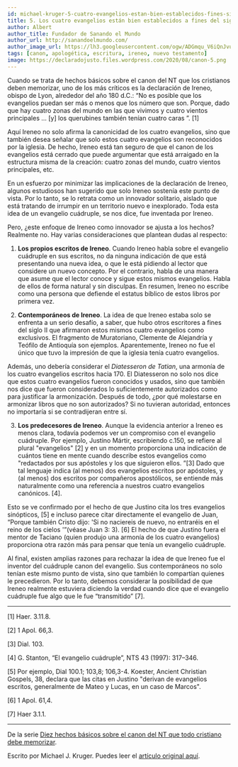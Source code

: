```yaml
---
id: michael-kruger-5-cuatro-evangelios-estan-bien-establecidos-fines-siglo-II
title: 5. Los cuatro evangelios están bien establecidos a fines del siglo II
author: Albert
author_title: Fundador de Sanando el Mundo
author_url: http://sanandoelmundo.com/
author_image_url: https://lh3.googleusercontent.com/ogw/ADGmqu_V6iQnJvuIOUFQJ8ebZQW6vvBd8lk0fipmF92Z
tags: [canon, apologética, escritura, ireneo, nuevo testamento]
image: https://declaradojusto.files.wordpress.com/2020/08/canon-5.png
---
```


Cuando se trata de hechos básicos sobre el canon del NT que los cristianos deben memorizar, uno de los más críticos es la declaración de Ireneo, obispo de Lyon, alrededor del año 180 d.C.: “No es posible que los evangelios puedan ser más o menos que los número que son. Porque, dado que hay cuatro zonas del mundo en las que vivimos y cuatro vientos principales ... [y] los querubines también tenían cuatro caras ”. [1]

Aquí Ireneo no solo afirma la canonicidad de los cuatro evangelios, sino que también desea señalar que solo estos cuatro evangelios son reconocidos por la iglesia. De hecho, Ireneo está tan seguro de que el canon de los evangelios está cerrado que puede argumentar que está arraigado en la estructura misma de la creación: cuatro zonas del mundo, cuatro vientos principales, etc.

<!--truncate-->

En un esfuerzo por minimizar las implicaciones de la declaración de Ireneo, algunos estudiosos han sugerido que solo Ireneo sostenía este punto de vista. Por lo tanto, se lo retrata como un innovador solitario, aislado que está tratando de irrumpir en un territorio nuevo e inexplorado. Toda esta idea de un evangelio cuádruple, se nos dice, fue inventada por Ireneo.

Pero, ¿este enfoque de Ireneo como innovador se ajusta a los hechos? Realmente no. Hay varias consideraciones que plantean dudas al respecto:

1. **Los propios escritos de Ireneo**. Cuando Ireneo habla sobre el evangelio cuádruple en sus escritos, no da ninguna indicación de que está presentando una nueva idea, o que le está pidiendo al lector que considere un nuevo concepto. Por el contrario, habla de una manera que asume que el lector conoce y sigue estos mismos evangelios. Habla de ellos de forma natural y sin disculpas. En resumen, Ireneo no escribe como una persona que defiende el estatus bíblico de estos libros por primera vez.

2. **Contemporáneos de Ireneo**. La idea de que Ireneo estaba solo se enfrenta a un serio desafío, a saber, que hubo otros escritores a fines del siglo II que afirmaron estos mismos cuatro evangelios como exclusivos. El fragmento de Muratoriano, Clemente de Alejandría y Teófilo de Antioquía son ejemplos. Aparentemente, Ireneo no fue el único que tuvo la impresión de que la iglesia tenía cuatro evangelios.

  Además, uno debería considerar el *Diatesseron de Tatian*, una armonía de los cuatro evangelios escritos hacia 170. El Diatesseron no solo nos dice que estos cuatro evangelios fueron conocidos y usados, sino que también nos dice que fueron considerados lo suficientemente autorizados como para justificar la armonización. Después de todo, ¿por qué molestarse en armonizar libros que no son autorizados? Si no tuvieran autoridad, entonces no importaría si se contradijeran entre sí.

3. **Los predecesores de Ireneo**. Aunque la evidencia anterior a Ireneo es menos clara, todavía podemos ver un compromiso con el evangelio cuádruple. Por ejemplo, Justino Mártir, escribiendo c.150, se refiere al plural "evangelios" [2] y en un momento proporciona una indicación de cuántos tiene en mente cuando describe estos evangelios como "redactados por sus apóstoles y los que siguieron ellos. ”[3] Dado que tal lenguaje indica (al menos) dos evangelios escritos por apóstoles, y (al menos) dos escritos por compañeros apostólicos, se entiende más naturalmente como una referencia a nuestros cuatro evangelios canónicos. [4].

Esto se ve confirmado por el hecho de que Justino cita los tres evangelios sinópticos, [5] e incluso parece citar directamente el evangelio de Juan, “Porque también Cristo dijo: 'Si no naciereis de nuevo, no entraréis en el reino de los cielos '”(véase Juan 3: 3). [6] El hecho de que Justino fuera el mentor de Taciano (quien produjo una armonía de los cuatro evangelios) proporciona otra razón más para pensar que tenía un evangelio cuádruple.

Al final, existen amplias razones para rechazar la idea de que Ireneo fue el inventor del cuádruple canon del evangelio. Sus contemporáneos no solo tenían este mismo punto de vista, sino que también lo compartían quienes le precedieron. Por lo tanto, debemos considerar la posibilidad de que Ireneo realmente estuviera diciendo la verdad cuando dice que el evangelio cuádruple fue algo que le fue “transmitido” [7].

----------------------------

[1] Haer. 3.11.8.

[2] 1 Apol. 66,3.

[3] Dial. 103.

[4] G. Stanton, “El evangelio cuádruple”, NTS 43 (1997): 317–346.

[5] Por ejemplo, Dial 100.1; 103,8; 106,3-4. Koester, Ancient Christian Gospels, 38, declara que las citas en Justino "derivan de evangelios escritos, generalmente de Mateo y Lucas, en un caso de Marcos".

[6] 1 Apol. 61,4.

[7] Haer 3.1.1.

--------

De la serie [Diez hechos básicos sobre el canon del NT que todo cristiano debe memorizar](michael-kruger-diez-hechos-basicos-canon-nt-todo-cristiano-debe-memorizar).

<div class="alert alert--secondary" role="info">
  Escrito por Michael J. Kruger. Puedes leer el <a href="http://wp.me/p2dVaB-gh">artículo original aquí</a>.
</div> 
